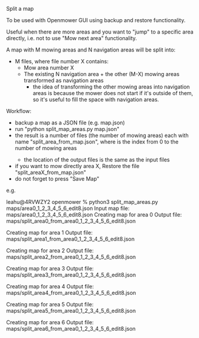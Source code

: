 Split a map

To be used with Openmower GUI using backup and restore functionality.

Useful when there are more areas and you want to "jump" to a specific area directly, i.e. not to use "Mow next area" functionality.

A map with M mowing areas and N navigation areas will be split into:
- M files, where file number X contains:
  - Mow area number X 
  - The existing N navigation area + the other (M-X) mowing areas transformed as navigation areas
     - the idea of transforming the other mowing areas into navigation areas is because the mower does not start if it's outside of them, so it's useful to fill the space with navigation areas.

Workflow:
- backup a map as a JSON file (e.g. map.json)
- run "python split_map_areas.py map.json"
- the result is a number of files (the number of mowing areas) each with name "split_area<X>_from_map.json", where <X> is the index from 0 to the number of mowing areas 
  - the location of the output files is the same as the input files
- if you want to mow directly area X, Restore the file "split_areaX_from_map.json"
- do not forget to press "Save Map"

e.g.

leahu@4RVWZY2 openmower % python3 split_map_areas.py maps/area0_1_2_3_4_5_6_edit8.json
Input map file:  maps/area0_1_2_3_4_5_6_edit8.json
Creating map for area 0
 Output file: maps/split_area0_from_area0_1_2_3_4_5_6_edit8.json

Creating map for area 1
 Output file: maps/split_area1_from_area0_1_2_3_4_5_6_edit8.json

Creating map for area 2
 Output file: maps/split_area2_from_area0_1_2_3_4_5_6_edit8.json

Creating map for area 3
 Output file: maps/split_area3_from_area0_1_2_3_4_5_6_edit8.json

Creating map for area 4
 Output file: maps/split_area4_from_area0_1_2_3_4_5_6_edit8.json

Creating map for area 5
 Output file: maps/split_area5_from_area0_1_2_3_4_5_6_edit8.json

Creating map for area 6
 Output file: maps/split_area6_from_area0_1_2_3_4_5_6_edit8.json


